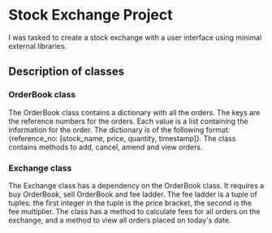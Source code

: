 # Stock Exchange Project
I was tasked to create a stock exchange with a user interface using minimal external libraries.

## Description of classes

### OrderBook class
The OrderBook class contains a dictionary with all the orders. The keys are the reference numbers for the orders. Each value is a list containing the information for the order. The dictionary is of the following format: {reference_no: [stock_name, price, quantity, timestamp]}. The class contains methods to add, cancel, amend and view orders.

### Exchange class
The Exchange class has a dependency on the OrderBook class. It requires a buy OrderBook, sell OrderBook and fee ladder. The fee ladder is a tuple of tuples: the first integer in the tuple is the price bracket, the second is the fee multiplier. The class has a method to calculate fees for all orders on the exchange, and a method to view all orders placed on today's date.
